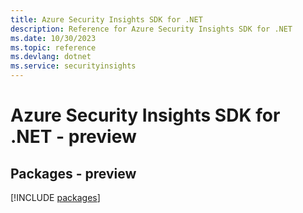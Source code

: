 ```yaml
---
title: Azure Security Insights SDK for .NET
description: Reference for Azure Security Insights SDK for .NET
ms.date: 10/30/2023
ms.topic: reference
ms.devlang: dotnet
ms.service: securityinsights
---
```

# Azure Security Insights SDK for .NET - preview
## Packages - preview
[!INCLUDE [packages](security-insights-index.md)]